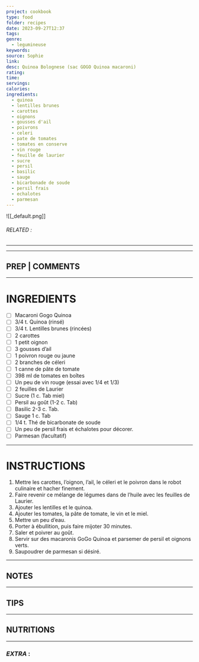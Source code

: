 ```yaml
---
project: cookbook
type: food
folder: recipes
date: 2023-09-27T12:37
tags: 
genre:
  - legumineuse
keywords: 
source: Sophie
link: 
desc: Quinoa Bolognese (sac GOGO Quinoa macaroni)
rating: 
time: 
servings: 
calories: 
ingredients:
  - quinoa
  - lentilles brunes
  - carottes
  - oignons
  - gousses d'ail
  - poivrons
  - celeri
  - pate de tomates
  - tomates en conserve
  - vin rouge
  - feuille de laurier
  - sucre
  - persil
  - basilic
  - sauge
  - bicarbonade de soude
  - persil frais
  - echalotes
  - parmesan
---
```


![[_default.png]]
###### *RELATED* : 
---


---
## PREP | COMMENTS



---
# INGREDIENTS

- [ ] Macaroni Gogo Quinoa
- [ ] 3/4 t. Quinoa (rinsé)
- [ ] 3/4 t. Lentilles brunes (rincées)
- [ ] 2 carottes
- [ ] 1 petit oignon
- [ ] 3 gousses d’ail
- [ ] 1 poivron rouge ou jaune
- [ ] 2 branches de céleri
- [ ] 1 canne de pâte de tomate
- [ ] 398 ml de tomates en boîtes
- [ ] Un peu de vin rouge (essai avec 1/4 et 1/3)
- [ ] 2 feuilles de Laurier
- [ ] Sucre (1 c. Tab miel)
- [ ] Persil au goût (1-2 c. Tab)
- [ ] Basilic 2-3 c. Tab.
- [ ] Sauge 1 c. Tab
- [ ] 1/4 t. Thé de bicarbonate de soude
- [ ] Un peu de persil frais et échalotes pour décorer. 
- [ ] Parmesan (facultatif)

---
# INSTRUCTIONS

1. Mettre les carottes, l’oignon, l’ail, le céleri et le poivron dans le robot culinaire et hacher finement. 
2. Faire revenir ce mélange de légumes dans de l’huile avec les feuilles de Laurier.
3. Ajouter les lentilles et le quinoa.
4. Ajouter les tomates, la pâte de tomate, le vin et le miel.
5. Mettre un peu d’eau.
6. Porter à ébullition, puis faire mijoter 30 minutes. 
7. Saler et poivrer au goût.
8. Servir sur des macaronis GoGo Quinoa et parsemer de persil et oignons verts. 
9. Saupoudrer de parmesan si désiré.

---
## NOTES



---
## TIPS



---
## NUTRITIONS



---
### *EXTRA* :



